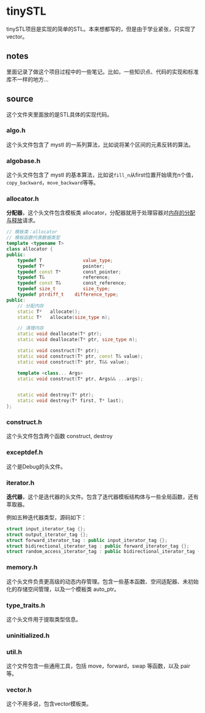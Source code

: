 # tinySTL

tinySTL项目是实现的简单的STL。本来想都写的，但是由于学业紧张，只实现了vector。

## notes

里面记录了做这个项目过程中的一些笔记。比如，一些知识点、代码的实现和标准库不一样的地方...

## source

这个文件夹里面放的是STL具体的实现代码。

### algo.h

这个头文件包含了 mystl 的一系列算法，比如说将某个区间的元素反转的算法。

### algobase.h

这个头文件包含了 mystl 的基本算法，比如说``fill_n``从first位置开始填充n个值，``copy_backward``，``move_backward``等等。

### allocator.h

**分配器**，这个头文件包含模板类 allocator，分配器就用于处理容器对[内存的分配与释放](https://zh.wikipedia.org/wiki/内存管理)请求。

```cpp
// 模板类：allocator
// 模板函数代表数据类型
template <typename T>
class allocator {
public:
    typedef T               value_type;
    typedef T*              pointer;
    typedef const T*        const_pointer;
    typedef T&              reference;
    typedef const T&        const_reference;
    typedef size_t          size_type;
    typedef ptrdiff_t    difference_type;
public:
    // 分配内存
    static T*   allocate();
    static T*   allocate(size_type n);

    // 清理内存
    static void deallocate(T* ptr);
    static void deallocate(T* ptr, size_type n);

    static void construct(T* ptr);
    static void construct(T* ptr, const T& value);
    static void construct(T* ptr, T&& value);

    template <class... Args>
    static void construct(T* ptr, Args&& ...args);


    static void destroy(T* ptr);
    static void destroy(T* first, T* last);
};
```



### construct.h

这个头文件包含两个函数 construct, destroy

### exceptdef.h

这个是Debug的头文件。

### iterator.h

**迭代器**，这个是迭代器的头文件。包含了迭代器模板结构体与一些全局函数，还有萃取器。

例如五种迭代器类型，源码如下：

```cpp
struct input_iterator_tag {};
struct output_iterator_tag {};
struct forward_iterator_tag : public input_iterator_tag {};
struct bidirectional_iterator_tag : public forward_iterator_tag {};
struct random_access_iterator_tag : public bidirectional_iterator_tag {};
```

### memory.h

这个头文件负责更高级的动态内存管理。包含一些基本函数、空间适配器、未初始化的存储空间管理，以及一个模板类 auto_ptr。

### type_traits.h

这个头文件用于提取类型信息。

### uninitialized.h

### util.h

这个文件包含一些通用工具，包括 move，forward，swap 等函数，以及 pair 等。

### vector.h

这个不用多说，包含vector模板类。




